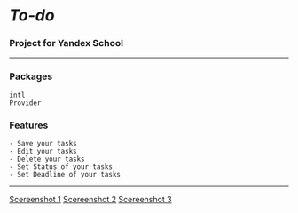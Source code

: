 # ***To-do***
### Project for Yandex School
___
### Packages
    intl
    Provider

### Features
    - Save your tasks
    - Edit your tasks
    - Delete your tasks
    - Set Status of your tasks
    - Set Deadline of your tasks 

____
[Scereenshot 1](https://github.com/VARWA/todo/issues/1#issue-1759535800)
[Scereenshot 2](https://github.com/VARWA/todo/issues/2#issue-1759535800)
[Scereenshot 3](https://github.com/VARWA/todo/issues/3#issue-1759535800)
